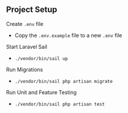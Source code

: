 ## Project Setup


Create `.env` file

- Copy the `.env.example` file to a new `.env` file

Start Laravel Sail

- `./vendor/bin/sail up`

Run Migrations

- `./vendor/bin/sail php artisan migrate`

Run Unit and Feature Testing

- `./vendor/bin/sail php artisan test`
